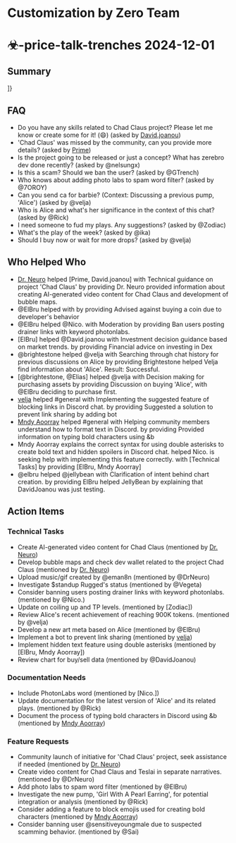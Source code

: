 # Customization by Zero Team

# ☣-price-talk-trenches 2024-12-01

## Summary
]}

## FAQ
- Do you have any skills related to Chad Claus project? Please let me know or create some for it! (😄) (asked by [David.joanou](00:07))
- 'Chad Claus' was missed by the community, can you provide more details? (asked by [Prime](00:10))
- Is the project going to be released or just a concept? What has zerebro dev done recently? (asked by @nelsungx)
- Is this a scam? Should we ban the user? (asked by @GTrench)
- Who knows about adding photo labs to spam word filter? (asked by @7OROY)
- Can you send ca for barbie? (Context: Discussing a previous pump, 'Alice') (asked by @velja)
- Who is Alice and what's her significance in the context of this chat? (asked by @Rick)
- I need someone to fud my plays. Any suggestions? (asked by @Zodiac)
- What's the play of the week? (asked by @ika)
- Should I buy now or wait for more drops? (asked by @velja)

## Who Helped Who
- [Dr. Neuro](00:10) helped [Prime, David.joanou] with Technical guidance on project 'Chad Claus' by providing Dr. Neuro provided information about creating AI-generated video content for Chad Claus and development of bubble maps.
- @ElBru helped  with  by providing Advised against buying a coin due to developer's behavior
- @ElBru helped @Nico. with Moderation by providing Ban users posting drainer links with keyword photonlabs.
- [ElBru] helped @David.joanou with Investment decision guidance based on market trends. by providing Financial advice on investing in Dex
- @brightestone helped @velja with Searching through chat history for previous discussions on Alice by providing Brightestone helped Velja find information about 'Alice'. Result: Successful.
- [@brightestone, @Elias] helped @velja with Decision making for purchasing assets by providing Discussion on buying 'Alice', with @ElBru deciding to purchase first.
- [velja](https://discordapp.com/users/@me) helped #general with Implementing the suggested feature of blocking links in Discord chat. by providing Suggested a solution to prevent link sharing by adding bot
- [Mndy Aoorray](https://discordapp.com/users/@me) helped #general with Helping community members understand how to format text in Discord. by providing Provided information on typing bold characters using &b
- Mndy Aoorray explains the correct syntax for using double asterisks to create bold text and hidden spoilers in Discord chat. helped Nico. is seeking help with implementing this feature correctly. with [Technical Tasks] by providing [ElBru, Mndy Aoorray]
- @elbru helped @jellybean with Clarification of intent behind chart creation. by providing ElBru helped JellyBean by explaining that DavidJoanou was just testing.

## Action Items

### Technical Tasks
- Create AI-generated video content for Chad Claus (mentioned by [Dr. Neuro](00:07))
- Develop bubble maps and check dev wallet related to the project Chad Claus (mentioned by [Dr. Neuro](00:10))
- Upload music/gif created by @eman8n (mentioned by @DrNeuro)
- Investigate $standup Rugged's status (mentioned by @Vegeta)
- Consider banning users posting drainer links with keyword photonlabs. (mentioned by @Nico.)
- Update on coiling up and TP levels. (mentioned by [Zodiac])
- Review Alice's recent achievement of reaching 900K tokens. (mentioned by @velja)
- Develop a new art meta based on Alice (mentioned by @ElBru)
- Implement a bot to prevent link sharing (mentioned by [velja](https://discordapp.com/users/@me))
- Implement hidden text feature using double asterisks (mentioned by [ElBru, Mndy Aoorray])
- Review chart for buy/sell data (mentioned by @DavidJoanou)

### Documentation Needs
- Include PhotonLabs word (mentioned by [Nico.])
- Update documentation for the latest version of 'Alice' and its related plays. (mentioned by @Rick)
- Document the process of typing bold characters in Discord using &b (mentioned by [Mndy Aoorray](https://discordapp.com/users/@me))

### Feature Requests
- Community launch of initiative for 'Chad Claus' project, seek assistance if needed (mentioned by [Dr. Neuro](00:10))
- Create video content for Chad Claus and Teslai in separate narratives. (mentioned by @DrNeuro)
- Add photo labs to spam word filter (mentioned by @ElBru)
- Investigate the new pump, 'Girl With A Pearl Earring', for potential integration or analysis (mentioned by @Rick)
- Consider adding a feature to block emojis used for creating bold characters (mentioned by [Mndy Aoorray](https://discordapp.com/users/@me))
- Consider banning user @sensitiveyoungmale due to suspected scamming behavior. (mentioned by @Sai)